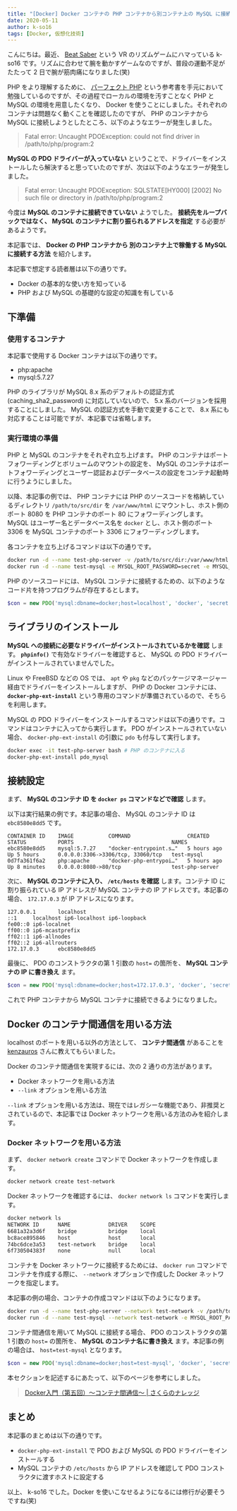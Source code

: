 ```yaml
---
title: "[Docker] Docker コンテナの PHP コンテナから別コンテナ上の MySQL に接続する方法"
date: 2020-05-11
author: k-so16
tags: [Docker, 仮想化技術]
---
```


こんにちは。最近、 [Beat Saber](https://beatsaber.com/) という VR のリズムゲームにハマっている k-so16 です。リズムに合わせて腕を動かすゲームなのですが、普段の運動不足がたたって 2 日で腕が筋肉痛になりました(笑)

PHP をより理解するために、 [パーフェクト PHP](https://gihyo.jp/dp/ebook/2014/978-4-7741-6756-5) という参考書を手元において勉強しているのですが、その過程でローカルの環境を汚すことなく PHP と MySQL の環境を用意したくなり、 Docker を使うことにしました。それぞれのコンテナは問題なく動くことを確認したのですが、 PHP のコンテナから MySQL に接続しようとしたところ、以下のようなエラーが発生しました。

> Fatal error: Uncaught PDOException: could not find driver in /path/to/php/program:2

**MySQL の PDO ドライバーが入っていない** ということで、ドライバーをインストールしたら解決すると思っていたのですが、次は以下のようなエラーが発生しました。

> Fatal error: Uncaught PDOException: SQLSTATE[HY000] [2002] No such file or directory in /path/to/php/program:2

今度は **MySQL のコンテナに接続できていない** ようでした。 **接続先をループバックではなく、 MySQL のコンテナに割り振られるアドレスを指定** する必要があるようです。

本記事では、 **Docker の PHP コンテナから 別のコンテナ上で稼働する MySQL に接続する方法** を紹介します。

本記事で想定する読者層は以下の通りです。

- Docker の基本的な使い方を知っている
- PHP および MySQL の基礎的な設定の知識を有している

## 下準備

### 使用するコンテナ

本記事で使用する Docker コンテナは以下の通りです。

- php:apache
- mysql:5.7.27

PHP のライブラリが MySQL 8.x 系のデフォルトの認証方式 (caching_sha2_password) に対応していないので、 5.x 系のバージョンを採用することにしました。 MySQL の認証方式を手動で変更することで、 8.x 系にも対応することは可能ですが、本記事では省略します。

### 実行環境の準備

PHP と MySQL のコンテナをそれぞれ立ち上げます。 PHP のコンテナはポートフォワーディングとボリュームのマウントの設定を、 MySQL のコンテナはポートフォワーディングとユーザー認証およびデータベースの設定をコンテナ起動時に行うようにしました。

以降、本記事の例では、 PHP コンテナには PHP のソースコードを格納しているディレクトリ `/path/to/src/dir` を `/var/www/html` にマウントし、ホスト側のポート 8080 を PHP コンテナのポート 80 にフォワーディングします。 MySQL はユーザー名とデータベース名を `docker` とし、ホスト側のポート 3306 を MySQL コンテナのポート 3306 にフォワーディングします。

各コンテナを立ち上げるコマンドは以下の通りです。

```bash
docker run -d --name test-php-server -v /path/to/src/dir:/var/www/html -p 8080:80 php:apache
docker run -d --name test-mysql -e MYSQL_ROOT_PASSWORD=secret -e MYSQL_USER=docker -e MYSQL_PASSWORD=secret -e MYSQL_DATABASE=docker -p 3306:3306 mysql:5.7.27
```

PHP のソースコードには、 MySQL コンテナに接続するための、以下のようなコード片を持つプログラムが存在するとします。

```php
$con = new PDO('mysql:dbname=docker;host=localhost', 'docker', 'secret');
```

## ライブラリのインストール

**MySQL への接続に必要なドライバーがインストールされているかを確認** します。 **`phpinfo()`** で有効なドライバーを確認すると、 MySQL の PDO ドライバーがインストールされていませんでした。

Linux や FreeBSD などの OS では、 `apt` や `pkg` などのパッケージマネージャー経由でドライバーをインストールしますが、 PHP の Docker コンテナには、 **`docker-php-ext-install`** という専用のコマンドが準備されているので、そちらを利用します。

MySQL の PDO ドライバーをインストールするコマンドは以下の通りです。コマンドはコンテナに入ってから実行します。 PDO がインストールされていない場合、 `docker-php-ext-install` の引数に `pdo` も付与して実行します。

```bash
docker exec -it test-php-server bash # PHP のコンテナに入る
docker-php-ext-install pdo_mysql
```

## 接続設定

まず、 **MySQL のコンテナ ID を `docker ps` コマンドなどで確認** します。

以下は実行結果の例です。本記事の場合、 MySQL のコンテナ ID は `ebc8580e8dd5` です。

```
CONTAINER ID    IMAGE           COMMAND                  CREATED        STATUS          PORTS                               NAMES
ebc8580e8dd5    mysql:5.7.27    "docker-entrypoint.s…"   5 hours ago    Up 5 hours      0.0.0.0:3306->3306/tcp, 33060/tcp   test-mysql
0d7fa361f6a2    php:apache      "docker-php-entrypoi…"   5 hours ago    Up 8 minutes    0.0.0.0:8080->80/tcp                test-php-server
```

次に、 **MySQL のコンテナに入り、 `/etc/hosts` を確認** します。コンテナ ID に割り振られている IP アドレスが MySQL コンテナの IP アドレスです。本記事の場合、 `172.17.0.3` が IP アドレスになります。

```
127.0.0.1       localhost
::1     localhost ip6-localhost ip6-loopback
fe00::0 ip6-localnet
ff00::0 ip6-mcastprefix
ff02::1 ip6-allnodes
ff02::2 ip6-allrouters
172.17.0.3      ebc8580e8dd5
```

最後に、 PDO のコンストラクタの第 1 引数の `host=` の箇所を、 **MySQL コンテナの IP に書き換え** ます。

```php
$con = new PDO('mysql:dbname=docker;host=172.17.0.3', 'docker', 'secret');
```

これで PHP コンテナから MySQL コンテナに接続できるようになりました。

## Docker のコンテナ間通信を用いる方法

localhost のポートを用いる以外の方法として、 **コンテナ間通信** があることを [kenzauros](https://github.com/kenzauros) さんに教えてもらいました。

Docker のコンテナ間通信を実現するには、次の 2 通りの方法があります。

- Docker ネットワークを用いる方法
- `--link` オプションを用いる方法

`--link` オプションを用いる方法は、現在ではレガシーな機能であり、非推奨とされているので、本記事では Docker ネットワークを用いる方法のみを紹介します。

### Docker ネットワークを用いる方法

まず、 `docker network create` コマンドで Docker ネットワークを作成します。

```bash
docker network create test-network
```

Docker ネットワークを確認するには、 `docker network ls` コマンドを実行します。

```bash
docker network ls
NETWORK ID      NAME            DRIVER    SCOPE
6681a32a3d6f    bridge          bridge    local
bc8ace895846    host            host      local
74bc6dce3a53    test-network    bridge    local
6f730504383f    none            null      local
```

コンテナを Docker ネットワークに接続するためには、 `docker run` コマンドでコンテナを作成する際に、 `--network` オプションで作成した Docker ネットワークを指定します。

本記事の例の場合、コンテナの作成コマンドは以下のようになります。

```bash
docker run -d --name test-php-server --network test-network -v /path/to/src/dir:/var/www/html -p 8080:80 php:apache
docker run -d --name test-mysql --network test-network -e MYSQL_ROOT_PASSWORD=secret -e MYSQL_USER=docker -e MYSQL_PASSWORD=secret -e MYSQL_DATABASE=docker -p 3306:3306 mysql:5.7.27
```

コンテナ間通信を用いて MySQL に接続する場合、 PDO のコンストラクタの第 1 引数の `host=` の箇所を、 **MySQL のコンテナ名に書き換え** ます。本記事の例の場合は、 `host=test-mysql` となります。

```php
$con = new PDO('mysql:dbname=docker;host=test-mysql', 'docker', 'secret');
```

本セクションを記述するにあたって、以下のページを参考にしました。

> [Docker入門（第五回）〜コンテナ間通信〜 | さくらのナレッジ](https://knowledge.sakura.ad.jp/16082/)

## まとめ

本記事のまとめは以下の通りです。

- `docker-php-ext-install` で PDO および MySQL の PDO ドライバーをインストールする
- MySQL コンテナの `/etc/hosts` から IP アドレスを確認して PDO コンストラクタに渡すホストに設定する

以上、 k-so16 でした。Docker を使いこなせるようになるには修行が必要そうですね(笑)